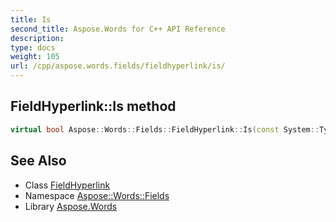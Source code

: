 ```yaml
---
title: Is
second_title: Aspose.Words for C++ API Reference
description: 
type: docs
weight: 105
url: /cpp/aspose.words.fields/fieldhyperlink/is/
---
```

## FieldHyperlink::Is method




```cpp
virtual bool Aspose::Words::Fields::FieldHyperlink::Is(const System::TypeInfo &target) const override
```

## See Also

* Class [FieldHyperlink](../)
* Namespace [Aspose::Words::Fields](../../)
* Library [Aspose.Words](../../../)
